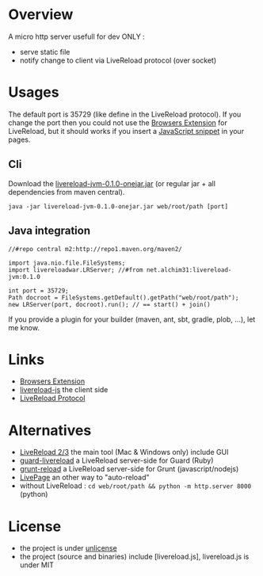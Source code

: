 Overview
========

A micro http server usefull for dev ONLY :

* serve static file
* notify change to client via LiveReload protocol (over socket)

Usages
======

The default port is 35729 (like define in the LiveReload protocol).
If you change the port then you could not use the [Browsers Extension](http://feedback.livereload.com/knowledgebase/articles/86242-how-do-i-install-and-use-the-browser-extensions-) for LiveReload, but it should works if you insert a [JavaScript snippet](http://go.livereload.com/mobile) in your pages.

Cli
---

Download the [livereload-jvm-0.1.0-onejar.jar](http://repo2.maven.org/maven2/net/alchim31/livereload-jvm/0.1.0/livereload-jvm-0.1.0-onejar.jar) (or regular jar  + all dependencies from maven central).

    java -jar livereload-jvm-0.1.0-onejar.jar web/root/path [port]

Java integration
----------------

    //#repo central m2:http://repo1.maven.org/maven2/
    
    import java.nio.file.FileSystems;
    import livereloadwar.LRServer; //#from net.alchim31:livereload-jvm:0.1.0
    
    int port = 35729;
    Path docroot = FileSystems.getDefault().getPath("web/root/path");
    new LRServer(port, docroot).run(); // == start() + join()

If you provide a plugin for your builder (maven, ant, sbt, gradle, plob, ...), let me know.

Links
=====

* [Browsers Extension](http://feedback.livereload.com/knowledgebase/articles/86242-how-do-i-install-and-use-the-browser-extensions-)
* [livereload-js](https://github.com/livereload/livereload-js) the client side
* [LiveReload Protocol](http://feedback.livereload.com/knowledgebase/articles/86174-livereload-protocol)

Alternatives
============

* [LiveReload 2/3](http://livereload.com/) the main tool (Mac & Windows only) include GUI
* [guard-livereload](https://github.com/guard/guard-livereload) a LiveReload server-side for Guard (Ruby)
* [grunt-reload](https://github.com/webxl/grunt-reload) a LiveReload server-side for Grunt (javascript/nodejs)
* [LivePage](https://chrome.google.com/webstore/detail/livepage/pilnojpmdoofaelbinaeodfpjheijkbh) an other way to "auto-reload"
* without LiveReload : `cd web/root/path && python -m http.server 8000` (python)

License
=======

* the project is under [unlicense](http://unlicense.org/)
* the project (source and binaries) include [livereload.js], livereload.js is under MIT